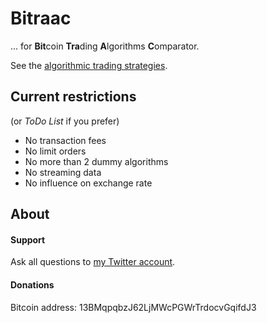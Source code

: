 # Bitraac

... for **Bit**coin **Tra**ding **A**lgorithms **C**omparator.

See the [algorithmic trading strategies](http://en.wikipedia.org/wiki/Algorithmic_trading#Strategies).

## Current restrictions

(or _ToDo List_ if you prefer)

  * No transaction fees
  * No limit orders
  * No more than 2 dummy algorithms
  * No streaming data
  * No influence on exchange rate

## About

#### Support

Ask all questions to [my Twitter account](http://www.twitter.com/marcdeverdelhan).

#### Donations

Bitcoin address: 13BMqpqbzJ62LjMWcPGWrTrdocvGqifdJ3 
